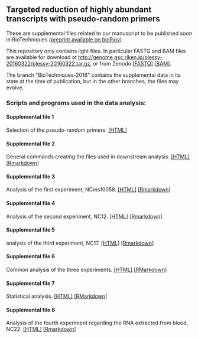 ## Targeted reduction of highly abundant transcripts with pseudo-random primers

These are supplemental files related to our manuscript to be published
soon in BioTechniques ([preprint available on bioRxiv](http://dx.doi.org/10.1101/027805)).

This repository only contains light files.  In particular FASTQ and BAM files
are available for download at <http://genome.gsc.riken.jp/plessy-20160322/plessy-20160322.tar.gz>,
or from Zenodo [[FASTQ]](http://dx.doi.org/10.5281/zenodo.48112)
[[BAM]](http://dx.doi.org/10.5281/zenodo.48114).

The branch "BioTechniques-2016" contains the supplemental data in its state at
the time of publication, but in the other branches, the files may evolve.

### Scripts and programs used in the data analysis:

#### Supplemental file 1

Selection of the pseudo-random primers.  [[HTML]](selection.html)

#### Supplemental file 2

General commands creating the files used in downstream analysis. [[HTML]](common_commands.html) [[Rmarkdown]](common_commands.Rmd)

#### Supplemental file 3

Analysis of the first experiment, NCms10058. [[HTML]](NCki_clean/commandes_clean.html) [[Rmarkdown]](NCki_clean/commandes_clean.Rmd)

#### Supplemental file 4

Analysis of the second experiment, NC12. [[HTML]](Nc12_clean/commandes_clean.html) [[Rmarkdown]](Nc12_clean/commandes_clean.Rmd)

#### Supplemental file 5

analysis of the third experiment, NC17. [[HTML]](NC17_clean/commandes_clean.html) [[Rmarkdown]](NC17_clean/commandes_clean.Rmd)

#### Supplemental file 6

Common analysis of the three experiments. [[HTML]](3_exp/command.html) [[RMarkdown]](3_exp/command.Rmd)

#### Supplemental file 7

Statistical analysis. [[HTML]](3_exp/stat/stats.html) [[RMarkdown]](3_exp/stat/stats.Rmd)

#### Supplemental file 8

Analysis of the fourth experiment regarding the RNA extracted from blood, NC22. [[HTML]](NC22b_clean/commands_NC22.html) [[Rmarkdown]](NC22b_clean/commands_NC22.Rmd)
